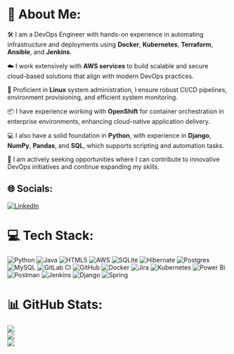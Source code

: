 # 💫 About Me:
<p>🛠️ I am a DevOps Engineer with hands-on experience in automating infrastructure and deployments using <strong>Docker</strong>, <strong>Kubernetes</strong>, <strong>Terraform</strong>, <strong>Ansible</strong>, and <strong>Jenkins</strong>.</p>

<p>☁️ I work extensively with <strong>AWS services</strong> to build scalable and secure cloud-based solutions that align with modern DevOps practices.</p>

<p>🐧 Proficient in <strong>Linux</strong> system administration, I ensure robust CI/CD pipelines, environment provisioning, and efficient system monitoring.</p>

<p>📦 I have experience working with <strong>OpenShift</strong> for container orchestration in enterprise environments, enhancing cloud-native application delivery.</p>

<p>💻 I also have a solid foundation in <strong>Python</strong>, with experience in <strong>Django</strong>, <strong>NumPy</strong>, <strong>Pandas</strong>, and <strong>SQL</strong>, which supports scripting and automation tasks.</p>

<p>🚀 I am actively seeking opportunities where I can contribute to innovative DevOps initiatives and continue expanding my skills.</p>


## 🌐 Socials:
[![LinkedIn](https://img.shields.io/badge/LinkedIn-%230077B5.svg?logo=linkedin&logoColor=white)](https://www.linkedin.com/in/ujjawalakatakwar)

# 💻 Tech Stack:
![Python](https://img.shields.io/badge/python-3670A0?style=for-the-badge&logo=python&logoColor=ffdd54) ![Java](https://img.shields.io/badge/java-%23ED8B00.svg?style=for-the-badge&logo=openjdk&logoColor=white) ![HTML5](https://img.shields.io/badge/html5-%23E34F26.svg?style=for-the-badge&logo=html5&logoColor=white) ![AWS](https://img.shields.io/badge/AWS-%23FF9900.svg?style=for-the-badge&logo=amazon-aws&logoColor=white) ![SQLite](https://img.shields.io/badge/sqlite-%2307405e.svg?style=for-the-badge&logo=sqlite&logoColor=white) ![Hibernate](https://img.shields.io/badge/Hibernate-59666C?style=for-the-badge&logo=Hibernate&logoColor=white) ![Postgres](https://img.shields.io/badge/postgres-%23316192.svg?style=for-the-badge&logo=postgresql&logoColor=white) ![MySQL](https://img.shields.io/badge/mysql-4479A1.svg?style=for-the-badge&logo=mysql&logoColor=white) ![GitLab CI](https://img.shields.io/badge/gitlab%20CI-%23181717.svg?style=for-the-badge&logo=gitlab&logoColor=white) ![GitHub](https://img.shields.io/badge/github-%23121011.svg?style=for-the-badge&logo=github&logoColor=white) ![Docker](https://img.shields.io/badge/docker-%230db7ed.svg?style=for-the-badge&logo=docker&logoColor=white) ![Jira](https://img.shields.io/badge/jira-%230A0FFF.svg?style=for-the-badge&logo=jira&logoColor=white) ![Kubernetes](https://img.shields.io/badge/kubernetes-%23326ce5.svg?style=for-the-badge&logo=kubernetes&logoColor=white) ![Power Bi](https://img.shields.io/badge/power_bi-F2C811?style=for-the-badge&logo=powerbi&logoColor=black) ![Postman](https://img.shields.io/badge/Postman-FF6C37?style=for-the-badge&logo=postman&logoColor=white) ![Jenkins](https://img.shields.io/badge/jenkins-%232C5263.svg?style=for-the-badge&logo=jenkins&logoColor=white) ![Django](https://img.shields.io/badge/django-%23092E20.svg?style=for-the-badge&logo=django&logoColor=white) ![Spring](https://img.shields.io/badge/spring-%236DB33F.svg?style=for-the-badge&logo=spring&logoColor=white)
# 📊 GitHub Stats:
![](https://github-readme-stats.vercel.app/api?username=ujjawala1501&theme=dark&hide_border=false&include_all_commits=false&count_private=false)<br/>
![](https://github-readme-streak-stats.herokuapp.com/?user=ujjawala1501&theme=dark&hide_border=false)<br/>
![](https://github-readme-stats.vercel.app/api/top-langs/?username=ujjawala1501&theme=dark&hide_border=false&include_all_commits=false&count_private=false&layout=compact)

<!-- Proudly created with GPRM ( https://gprm.itsvg.in ) -->
